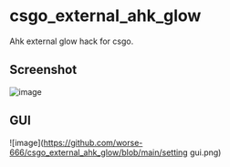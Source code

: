 # csgo_external_ahk_glow
Ahk external glow hack for csgo.

## Screenshot
![image](https://github.com/worse-666/csgo_external_ahk_glow/blob/main/screenshot_.png)

## GUI
![image](https://github.com/worse-666/csgo_external_ahk_glow/blob/main/setting gui.png)



